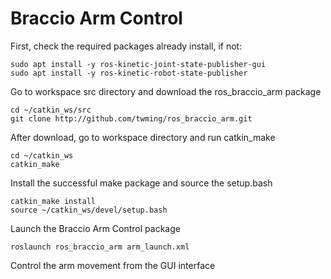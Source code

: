 # Braccio Arm Control 
First, check the required packages already install, if not:
```
sudo apt install -y ros-kinetic-joint-state-publisher-gui
sudo apt install -y ros-kinetic-robot-state-publisher
```
Go to workspace src directory and download the ros_braccio_arm package
```
cd ~/catkin_ws/src
git clone http://github.com/twming/ros_braccio_arm.git
```
After download, go to workspace directory and run catkin_make
```
cd ~/catkin_ws
catkin_make
```
Install the successful make package and source the setup.bash
```
catkin_make install
source ~/catkin_ws/devel/setup.bash
```

Launch the Braccio Arm Control package
```
roslaunch ros_braccio_arm arm_launch.xml
```
Control the arm movement from the GUI interface
